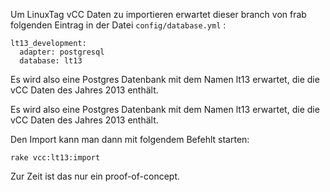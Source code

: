 Um LinuxTag vCC Daten zu importieren erwartet dieser branch von frab folgenden Eintrag in der Datei `config/database.yml` :

    lt13_development:
      adapter: postgresql
      database: lt13

Es wird also eine Postgres Datenbank mit dem Namen lt13 erwartet, die die vCC Daten des Jahres 2013 enthält.

Es wird also eine Postgres Datenbank mit dem Namen lt13 erwartet, die die vCC Daten des Jahres 2013 enthält.

Den Import kann man dann mit folgendem Befehlt starten:

    rake vcc:lt13:import

Zur Zeit ist das nur ein proof-of-concept. 


